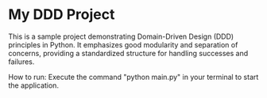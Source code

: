 # My DDD Project

This is a sample project demonstrating Domain-Driven Design (DDD) principles in Python. It emphasizes good modularity and separation of concerns, providing a standardized structure for handling successes and failures.

How to run:
Execute the command "python main.py" in your terminal to start the application.